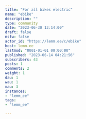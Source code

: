 ```yaml
---
title: "For all bikes electric" 
name: "ebike"
description: ""
type: community
date: "2023-06-30 13:14:00"
draft: false
nsfw: false
actor_id: "https://lemm.ee/c/ebike"
host: lemm.ee
lastmod: "0001-01-01 00:00:00"
published: "2023-06-14 04:21:56"
subscribers: 43
posts: 1
comments: 2
weight: 1
dau: 1
wau: 1
mau: 3
instances:
- "lemm_ee"
tags: 
- "lemm_ee"

---
```

